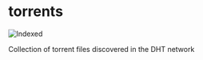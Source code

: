 torrents 
========
![Indexed](https://img.shields.io/badge/indexed-245008-blue)

Collection of torrent files discovered in the DHT network
